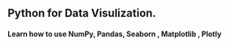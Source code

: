 ## Python for Data Visulization.

#### Learn how to use NumPy, Pandas, Seaborn , Matplotlib , Plotly 
